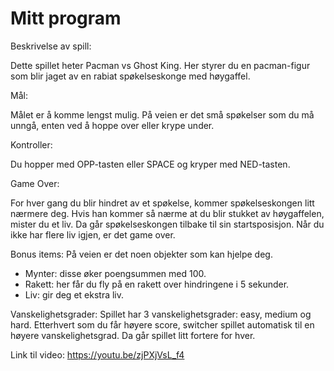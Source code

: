 # Mitt program

Beskrivelse av spill:

Dette spillet heter Pacman vs Ghost King. Her styrer du en pacman-figur som blir jaget av en rabiat spøkelseskonge med høygaffel.

Mål:

Målet er å komme lengst mulig. På veien er det små spøkelser som du må unngå, enten ved å hoppe over eller krype under. 

Kontroller:

Du hopper med OPP-tasten eller SPACE og kryper med NED-tasten. 

Game Over:

For hver gang du blir hindret av et spøkelse, kommer spøkelseskongen litt nærmere deg. Hvis han kommer så nærme at du blir stukket av høygaffelen, mister du et liv. Da går spøkelseskongen tilbake til sin startsposisjon.
 Når du ikke har flere liv igjen, er det game over.

Bonus items:
På veien er det noen objekter som kan hjelpe deg.
- Mynter: disse øker poengsummen med 100.
- Rakett: her får du fly på en rakett over hindringene i 5 sekunder. 
- Liv: gir deg et ekstra liv.

Vanskelighetsgrader:
Spillet har 3 vanskelighetsgrader: easy, medium og hard.
Etterhvert som du får høyere score, switcher spillet automatisk til en høyere vanskelighetsgrad. Da går spillet litt fortere for hver.

Link til video: https://youtu.be/zjPXjVsL_f4

